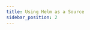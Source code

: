```yaml
---
title: Using Helm as a Source
sidebar_position: 2
---
```

<!---
* It looks like the Deckfile can depend on Helm charts, but how do I manage custom values for my local configs? (e.g. I have different values for staging vs prod)
--->
